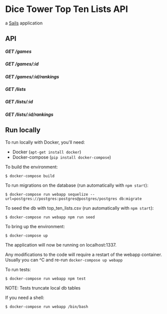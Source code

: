 # Dice Tower Top Ten Lists API

a [Sails](http://sailsjs.org) application

## API

##### GET /games
##### GET /games/:id
##### GET /games/:id/rankings
##### GET /lists
##### GET /lists/:id
##### GET /lists/:id/rankings

## Run locally

To run locally with Docker, you'll need:

* Docker (``apt-get install docker``)
* Docker-compose (``pip install docker-compose``)

To build the environment:

```
$ docker-compose build
```

To run migrations on the database (run automatically with `npm start`):

```
$ docker-compose run webapp sequelize --url=postgres://postgres:postgres@postgres/postgres db:migrate
```

To seed the db with top_ten_lists.csv (run automatically with `npm start`):

```
$ docker-compose run webapp npm run seed
```

To bring up the environment:

```
$ docker-compose up
```

The application will now be running on localhost:1337.

Any modifications to the code will require a restart of the webapp container.
Usually you can ^C and re-run ``docker-compose up webapp``

To run tests:

```
$ docker-compose run webapp npm test
```

NOTE: Tests truncate local db tables

If you need a shell:

```
$ docker-compose run webapp /bin/bash
```